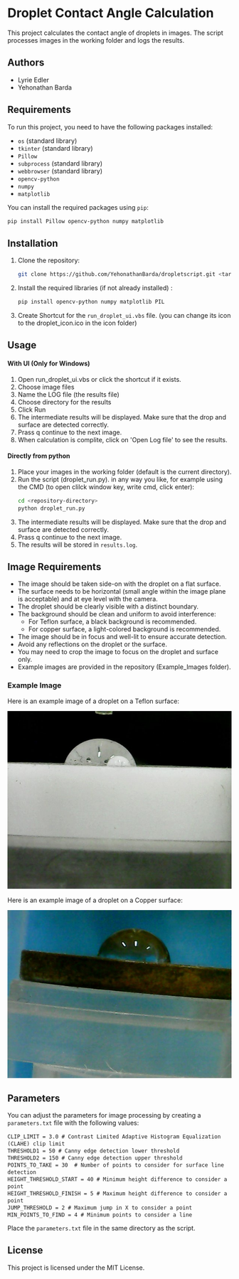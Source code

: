 # Droplet Contact Angle Calculation 

This project calculates the contact angle of droplets in images. The script processes images in the working folder and logs the results.

## Authors

- Lyrie Edler
- Yehonathan Barda

## Requirements

To run this project, you need to have the following packages installed:

- `os` (standard library)
- `tkinter` (standard library)
- `Pillow`
- `subprocess` (standard library)
- `webbrowser` (standard library)
- `opencv-python`
- `numpy`
- `matplotlib`

You can install the required packages using `pip`:

```sh
pip install Pillow opencv-python numpy matplotlib
```

## Installation

1. Clone the repository:
    ```sh
    git clone https://github.com/YehonathanBarda/dropletscript.git <target_directory_path>
    ```

2. Install the required libraries (if not already installed) :
    ```sh
    pip install opencv-python numpy matplotlib PIL
    ```
3. Create Shortcut for the `run_droplet_ui.vbs` file. (you can change its icon to the droplet_icon.ico in the icon folder)

## Usage
#### With UI (Only for Windows)
1. Open run_droplet_ui.vbs or click the shortcut if it exists.
2. Choose image files
3. Name the LOG file (the results file)
4. Choose directory for the results
5. Click Run
6. The intermediate results will be displayed. Make sure that the drop and surface are detected correctly. 
7. Prass q continue to the next image.
8. When calculation is complite, click on 'Open Log file' to see the results.

#### Directly from python
1. Place your images in the working folder (default is the current directory).
2. Run the script (droplet_run.py). in any way you like, for example using the CMD (to open clilck window key, write cmd, click enter):
    ```sh
    cd <repository-directory>
    python droplet_run.py
    ```
4. The intermediate results will be displayed. Make sure that the drop and surface are detected correctly.
5. Prass q continue to the next image.
6. The results will be stored in `results.log`.

## Image Requirements

- The image should be taken side-on with the droplet on a flat surface.
- The surface needs to be horizontal (small angle within the image plane is acceptable) and at eye level with the camera.
- The droplet should be clearly visible with a distinct boundary.
- The background should be clean and uniform to avoid interference:
  - For Teflon surface, a black background is recommended.
  - For copper surface, a light-colored background is recommended.
- The image should be in focus and well-lit to ensure accurate detection.
- Avoid any reflections on the droplet or the surface.
- You may need to crop the image to focus on the droplet and surface only.
- Example images are provided in the repository (Example_Images folder).

### Example Image

Here is an example image of a droplet on a Teflon surface:

![Teflon Surface Droplet](Example_Images/teflon1.jpg)

Here is an example image of a droplet on a Copper surface:

![Copper Surface Droplet](Example_Images/copper1.jpg)

## Parameters

You can adjust the parameters for image processing by creating a `parameters.txt` file with the following values:
```plaintext
CLIP_LIMIT = 3.0 # Contrast Limited Adaptive Histogram Equalization (CLAHE) clip limit
THRESHOLD1 = 50 # Canny edge detection lower threshold
THRESHOLD2 = 150 # Canny edge detection upper threshold
POINTS_TO_TAKE = 30  # Number of points to consider for surface line detection
HEIGHT_THRESHOLD_START = 40 # Minimum height difference to consider a point
HEIGHT_THRESHOLD_FINISH = 5 # Maximum height difference to consider a point
JUMP_THRESHOLD = 2 # Maximum jump in X to consider a point
MIN_POINTS_TO_FIND = 4 # Minimum points to consider a line
```

Place the `parameters.txt` file in the same directory as the script.

## License

This project is licensed under the MIT License.
